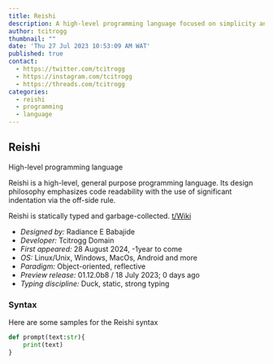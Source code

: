 ```yaml
---
title: Reishi
description: A high-level programming language focused on simplicity and speed.
author: tcitrogg
thumbnail: ""
date: 'Thu 27 Jul 2023 10∶53∶09 AM WAT'
published: true
contact:
  - https://twitter.com/tcitrogg
  - https://instagram.com/tcitrogg
  - https://threads.com/tcitrogg
categories:
  - reishi
  - programming
  - language
---
```


## Reishi
High-level programming language

Reishi is a high-level, general purpose programming language. Its design philosophy emphasizes code readability with the use of significant indentation via the off-side rule.

Reishi is statically typed and garbage-collected. [t/Wiki](https://wiki.tcitro.gg)

- *Designed by:* Radiance E Babajide
- *Developer:* Tcitrogg Domain
- *First appeared:* 28 August 2024, -1year to come
- *OS:* Linux/Unix, Windows, MacOs, Android and more
- *Paradigm:* Object-oriented, reflective
- *Preview release:* 01.12.0b8 / 18 July 2023; 0 days ago
- *Typing discipline:* Duck, static, strong typing

### Syntax
Here are some samples for the Reishi syntax

```py
def prompt(text:str){
    print(text)
}
```